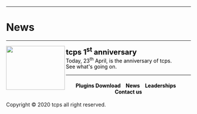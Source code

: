 <style>
h1 {text-align: center;}
h2 {text-align: left;}
h4 {text-align: center;}
h3 {text-align: left;}
p {text-align: center;}
a:link { text-decoration: none;color: black}
a:active { text-decoration: none}
a:hover { text-decoration: none;color: black}
a:visited { text-decoration: none;color: black}
</style>

<style type="text/css">
  #left{
        text-align:left;
  }
  #right{
        text-align:right;
  }
  #title{
        font-size:20px;
        text-align:left;
        font-weight:bold;
  }
</style>
<hr>
<h1><div id="left">News</div></h1>
<hr>
<a href="/news/01">
<img src="https://ttcps.github.io/images/tcps_1st_anniversary.png" width="160" height="120" align ="left">
<div id="title">tcps 1<sup>st</sup> anniversary<br></div><div id="left">Today, 23<sup>th</sup> April, is the anniversary of tcps.<br>See what's going on.</div>
</a>
<hr>
<h4><a href="/plugins/download">Plugins Download</a>&emsp;<a href="/news">News</a>&emsp;<a href="/leaderships">Leaderships</a>&emsp;<a href="/contact">Contact us</a></h4>
Copyright © 2020 tcps all right reserved.
